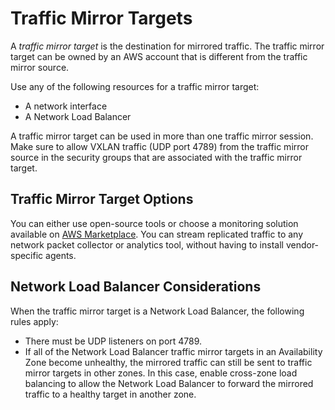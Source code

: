 # Traffic Mirror Targets<a name="traffic-mirroring-targets"></a>

A *traffic mirror target* is the destination for mirrored traffic\. The traffic mirror target can be owned by an AWS account that is different from the traffic mirror source\.

Use any of the following resources for a traffic mirror target:
+ A network interface
+ A Network Load Balancer

A traffic mirror target can be used in more than one traffic mirror session\. Make sure to allow VXLAN traffic \(UDP port 4789\) from the traffic mirror source in the security groups that are associated with the traffic mirror target\.

## Traffic Mirror Target Options<a name="traffic-mirroring-targets-options"></a>

You can either use open\-source tools or choose a monitoring solution available on [AWS Marketplace](https://aws.amazon.com/marketplace/)\. You can stream replicated traffic to any network packet collector or analytics tool, without having to install vendor\-specific agents\. 

## Network Load Balancer Considerations<a name="traffic-mirroring-targets-nlb"></a>

When the traffic mirror target is a Network Load Balancer, the following rules apply:
+ There must be UDP listeners on port 4789\.
+ If all of the Network Load Balancer traffic mirror targets in an Availability Zone become unhealthy, the mirrored traffic can still be sent to traffic mirror targets in other zones\. In this case, enable cross\-zone load balancing to allow the Network Load Balancer to forward the mirrored traffic to a healthy target in another zone\.